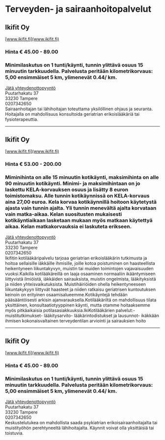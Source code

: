 # Terveyden- ja sairaanhoitopalvelut


## Ikifit Oy
[www.ikifit.fi](www.ikifit.fi)  
### Hinta € 45.00 - 89.00
### Minimilaskutus on 1 tunti/käynti, tunnin ylittävä osuus 15 minuutin tarkkuudella. Palvelusta peritään kilometrikorvaus: 5,00 ensimmäiset 5 km, ylimenevät 0.44/ km.
[Jätä yhteydenottopyyntö](%23workflows%3Femail%3Dmarjo.sirkeoja%40ikifit.fi%26serviceType%3Dcategory.healthcare%26companyName%3DIkifit+Oy)  
Puutarhakatu 37  
33230 Tampere  
0207342650  
Sairaanhoitajan tai lähihoitajan toteuttama yksilöllinen ohjaus ja seuranta. Hoitajalla on mahdollisuus konsultoida geriatrian erikoislääkäriä tai fysioterapeuttia.   

---

## Ikifit Oy
[www.ikifit.fi](www.ikifit.fi)
### Hinta € 53.00 - 200.00
### Miminihinta on alle 15 minuutin kotikäynti, maksimihinta on alle 90 minuutin kotikäynti. Minimi- ja maksimihintaan on jo laskettu KELA-korvauksen osuus ja lisätty 8 euron toimistomaksu. Alle tunnin kotikäynnissä on KELA-korvaus aina 27,00 euroa. Kela korvaa kotikäynnillä hoitoon käytetystä ajasta vain tunnin ajalta. Yli tunnin menevältä ajalta korvataan vain matka-aikaa. Kelan suositusten mukaisesti kotikäyntiaikaan lasketaan mukaan myös matkaan käytettyä aikaa. Kelan matkakorvauksia ei laskuteta erikseen.
[Jätä yhteydenottopyyntö](%23workflows%3Femail%3Dmarjo.sirkeoja%40ikifit.fi%26serviceType%3Dcategory.healthcare%26companyName%3DIkifit+Oy)  
Puutarhakatu 37  
33230 Tampere  
0207342650  
Ikifitin kotilääkäripalvelu tarjoaa geriatrian erikoislääkärin tutkimusta ja hoitoa sellaisille iäkkäille ihmisille, joille kotoa poistuminen on haasteellista heikentyneen liikuntakyvyn, muistin tai muiden toimintojen vajavaisuuden vuoksi.Kaikilla kotilääkäreillä on laaja osaaminen normaaliin ikääntymiseen liittyvistä ilmiöistä, iäkkäiden sairauksista, muistin ongelmista, lääkityksistä ja niiden yhteisvaikutuksista. Muistihäiriöiden ohella heikentyneeseen liikuntakykyyn liittyvät haasteet ja niiden ratkaisu geriatrisen kuntoutuksen keinoin on erityinen osaamisalueemme.Kotikäyntejä tehdään pääsääntöisesti arkisin ajanvarauksella.Kotilääkäriltä on mahdollisuus tilata yksittäinen, konsultaatiotyyppinen käynti, mutta otamme hoitaaksemme myös pitkäaikaisia potilasasiakkuuksia.IkiKotilääkärien palvelut:- muistitutkimukset- lääkitysarvito- lääkärintodistukset ja lausunnot- ikäkkään ihmisen kokonaisvaltainen terveydentilan arviointi ja sairauksien hoito  

---

## Ikifit Oy
[www.ikifit.fi](www.ikifit.fi)  
### Hinta € 45.00 - 89.00
### Minimilaskutus on 1 tunti/käynti, tunnin ylittävä osuus 15 minuutin tarkkuudella. Palvelusta peritään kilometrikorvaus: 5,00 ensimmäiset 5 km, ylimenevät 0.44/ km.
[Jätä yhteydenottopyyntö](%23workflows%3Femail%3Dmarjo.sirkeoja%40ikifit.fi%26serviceType%3Dcategory.healthcare%26companyName%3DIkifit+Oy)  
Puutarhakatu 37  
33230 Tampere  
0207342650  
Keskustelutukea on mahdollista saada psykiatrian erikoisairaanhoitajalta tai muistityöhön perehtyneeltä lähihoitajalta. Käynnit voivat olla yksittäisiä tai toistuvia.  

